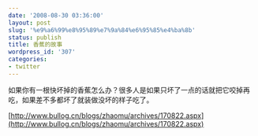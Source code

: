 ```yaml
---
date: '2008-08-30 03:36:00'
layout: post
slug: '%e9%a6%99%e8%95%89%e7%9a%84%e6%95%85%e4%ba%8b'
status: publish
title: 香蕉的故事
wordpress_id: '307'
categories:
- twitter
---
```


如果你有一根快坏掉的香蕉怎么办？很多人是如果只坏了一点的话就把它咬掉再吃，如果差不多都坏了就装做没坏的样子吃了。




[http://www.bullog.cn/blogs/zhaomu/archives/170822.aspx](http://www.bullog.cn/blogs/zhaomu/archives/170822.aspx)
